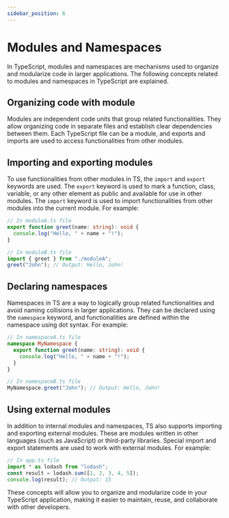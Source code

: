 ```yaml
---
sidebar_position: 6
---
```


# Modules and Namespaces

In TypeScript, modules and namespaces are mechanisms used to organize and modularize code in larger applications. The following concepts related to modules and namespaces in TypeScript are explained.

## Organizing code with module
Modules are independent code units that group related functionalities. They allow organizing code in separate files and establish clear dependencies between them. Each TypeScript file can be a module, and exports and imports are used to access functionalities from other modules.

## Importing and exporting modules
To use functionalities from other modules in TS, the `import` and `export` keywords are used. The `export` keyword is used to mark a function, class, variable, or any other element as public and available for use in other modules. The `import` keyword is used to import functionalities from other modules into the current module. For example:
  ```typescript
  // In moduleA.ts file
  export function greet(name: string): void {
    console.log("Hello, " + name + "!");
  }

  // In moduleB.ts file
  import { greet } from "./moduleA";
  greet("John"); // Output: Hello, John!
  ```

## Declaring namespaces
Namespaces in TS are a way to logically group related functionalities and avoid naming collisions in larger applications. They can be declared using the `namespace` keyword, and functionalities are defined within the namespace using dot syntax. For example:
  ```typescript
  // In namespaceA.ts file
  namespace MyNamespace {
    export function greet(name: string): void {
      console.log("Hello, " + name + "!");
    }
  }

  // In namespaceB.ts file
  MyNamespace.greet("John"); // Output: Hello, John!
  ```

## Using external modules 
In addition to internal modules and namespaces, TS also supports importing and exporting external modules. These are modules written in other languages (such as JavaScript) or third-party libraries. Special import and export statements are used to work with external modules. For example:
  ```typescript
  // In app.ts file
  import * as lodash from "lodash";
  const result = lodash.sum([1, 2, 3, 4, 5]);
  console.log(result); // Output: 15
  ```

These concepts will allow you to organize and modularize code in your TypeScript application, making it easier to maintain, reuse, and collaborate with other developers.
